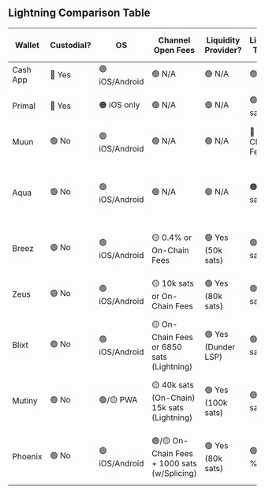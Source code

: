 

## Lightning Comparison Table


Wallet   |  Custodial?  |  OS               |  Channel Open Fees                           |  Liquidity Provider?  |  Lightning Tx Fees  |  Open Source  |  Notes / Trade Offs
----------|--------------|-------------------|----------------------------------------------|-----------------------|---------------------|---------------|----------------------------------------------
Cash App  |  🔴 Yes       |  🟢 iOS/Android  |  🟢 N/A                                       |  🟢 N/A                |  🟢 Free             |  🟠 No         |  🟠 Full KYC
Primal    |  🔴 Yes       |  🟠 iOS only            |  🟢 N/A                                       |  🟢 N/A                |  🟢 ~0-5 sats        |  🟢 Yes        |  🟠 Paired with Nostr Client
Muun      |  🟢 No        |  🟢 iOS/Android  |  🟢 N/A                                       |  🟢 N/A                |  🔴 On-Chain Fees    |  🟢 Yes        |  🟡 Stores Bitcoin On-Chain
Aqua      |  🟢 No        |  🟢 iOS/Android  |  🟢 N/A                                       |  🟢 N/A                |  🟠 ~500 sats        |  🟠 No         |  🟢/🟡 Stores Bitcoin on Liquid and can be Slow
Breez     |  🟢 No        |  🟢 iOS/Android  |  🟡 0.4% or On-Chain Fees                     |  🟢 Yes (50k sats)     |  🟢 ~0-5 sats        |  🟢 Yes        |  🟡 Uses Greenlight (Less Stable?)
Zeus      |  🟢 No        |  🟢 iOS/Android  |  🟡 10k sats or On-Chain Fees                 |  🟢 Yes (80k sats)     |  🟢 ~0-2 sats        |  🟢 Yes        |  🟢/🟡 Slow to Open / Load
Blixt     |  🟢 No        |  🟢 iOS/Android  |  🟡 On-Chain Fees or 6850 sats (Lightning)    |  🟢 Yes (Dunder LSP)   |  🟢 ~0-5 sats        |  🟢 Yes        |  🟢/🟡 Lightning Channel Open Still Buggy
Mutiny    |  🟢 No        |  🟢/🟡 PWA          |  🟡 40k sats (On-Chain) 15k sats (Lightning)  |  🟢 Yes (100k sats)    |  🟢 ~0-5 sats        |  🟢 Yes        |  🟡 App Must be Open to Send / Receive
Phoenix   |  🟢 No        |  🟢 iOS/Android  |  🟢/🟡 On-Chain Fees + 1000 sats (w/Splicing)  |  🟢 Yes (80k sats)     |  🟢/🟡 0.4 % + 4 sat  |  🟢 Yes        |  🟢/🟡 Slightly Higher Lightning Tx Fees


